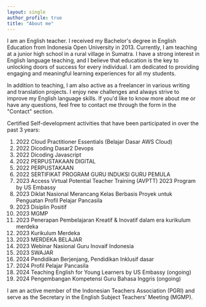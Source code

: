 ```yaml
---
layout: single
author_profile: true
title: "About me"
---
```


I am an English teacher. I received my Bachelor's degree in English Education from Indonesia Open University in 2013. Currently, I am teaching at a junior high school in a rural village in Sumatra. I have a strong interest in English language teaching, and I believe that education is the key to unlocking doors of success for every individual. I am dedicated to providing engaging and meaningful learning experiences for all my students.

In addition to teaching, I am also active as a freelancer in various writing and translation projects. I enjoy new challenges and always strive to improve my English language skills. If you'd like to know more about me or have any questions, feel free to contact me through the form in the "Contact" section.

Certified Self-development activities that have been participated in over the past 3 years:
1.  2022 Cloud Practitioner Essentials (Belajar Dasar AWS Cloud)
2.  2022 Dicoding Dasar2 Devops
3.  2022 Dicoding Javascript
4.  2022 PERPUSTAKAAN DIGITAL
5.  2022 PERPUSTAKAAN
6.  2022 SERTIFIKAT PROGRAM GURU INDUKSI GURU PEMULA
7.  2023 Access Virtual Potential Teacher Training (AVPTT) 2023 Program by US Embassy
8.  2023 Diklat Nasional Merancang Kelas Berbasis Proyek untuk Penguatan Profil Pelajar Pancasila
9.  2023 Disiplin Positif
10. 2023 MGMP
11. 2023 Penerapan Pembelajaran Kreatif & Inovatif dalam era kurikulum merdeka
12. 2023 Kurikulum Merdeka
13. 2023 MERDEKA BELAJAR
14. 2023 Webinar Nasional Guru Inovaif Indonesia
15. 2023 SWAJAR
16. 2024 Pendidikan Berjenjang, Pendidikan Inklusif dasar
17. 2024 Profil Pelajar Pancasila
18. 2024 Teaching English for Young Learners by US Embassy (ongoing)
19. 2024 Pengembangan Kompetensi Guru Bahasa Inggris (ongoing)

I am an active member of the Indonesian Teachers Association (PGRI) and serve as the Secretary in the English Subject Teachers’ Meeting (MGMP).

